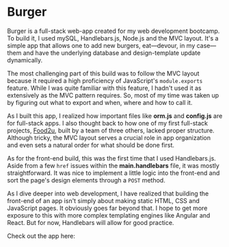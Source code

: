 # Burger

Burger is a full-stack web-app created for my web development bootcamp. To build it, I used mySQL, Handlebars.js, Node.js and the MVC layout. It's a simple app that allows one to add new burgers, eat—devour, in my case—them and have the underlying database and design-template update dynamically.

The most challenging part of this build was to follow the MVC layout because it required a high proficiency of JavaScript's `module.exports` feature. While I was quite familiar with this feature, I hadn't used it as extensively as the MVC pattern requires. So, most of my time was taken up by figuring out what to export and when, where and how to call it. 

As I built this app, I realized how important files like **orm.js** and **config.js** are for full-stack apps. I also thought back to how one of my first full-stack projects, [Food2u](https://github.com/shamatik/food2u), built by a team of three others, lacked proper structure. Although tricky, the MVC layout serves a crucial role in app organization and even sets a natural order for what should be done first.

As for the front-end build, this was the first time that I used Handlebars.js. Aside from a few `href` issues within the **main.handlebars** file, it was mostly straightforward. It was nice to implement a little logic into the front-end and sort the page's design elements through a `POST` method. 

As I dive deeper into web development, I have realized that building the front-end of an app isn't simply about making static HTML, CSS and JavaScript pages. It obviously goes far beyond that. I hope to get more exposure to this with more complex templating engines like Angular and React. But for now, Handlebars will allow for good practice.

Check out the app here: 
